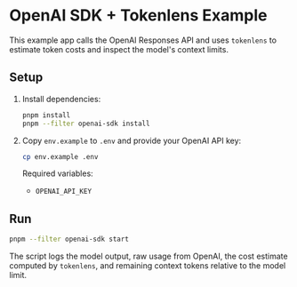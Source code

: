 # OpenAI SDK + Tokenlens Example

This example app calls the OpenAI Responses API and uses `tokenlens` to estimate token costs and inspect the model's context limits.

## Setup

1. Install dependencies:

   ```bash
   pnpm install
   pnpm --filter openai-sdk install
   ```

2. Copy `env.example` to `.env` and provide your OpenAI API key:

   ```bash
   cp env.example .env
   ```

   Required variables:

   - `OPENAI_API_KEY`

## Run

```bash
pnpm --filter openai-sdk start
```

The script logs the model output, raw usage from OpenAI, the cost estimate computed by `tokenlens`, and remaining context tokens relative to the model limit.

